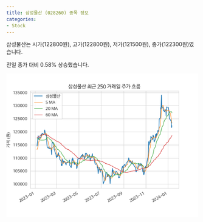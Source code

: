 ```yaml
---
title: 삼성물산 (028260) 종목 정보
categories:
- Stock
---
```


삼성물산는 시가(122800원), 고가(122800원), 저가(121500원), 종가(122300원)였습니다.

전일 종가 대비 0.58% 상승했습니다.

<!-- more -->

![028260](/assets/stock_images/028260.png)